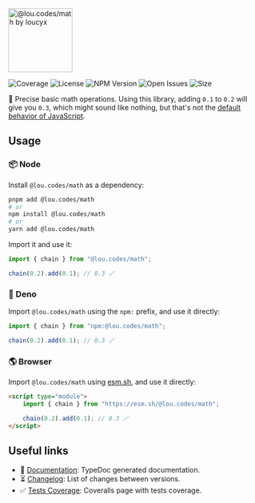 <img id="logo" alt="@lou.codes/math by loucyx" src="https://lou.codes/logos/lou_codes_math.svg" height="128" />

![Coverage][coverage-badge] ![License][license-badge]
![NPM Version][npm-version-badge] ![Open Issues][open-issues-badge]
![Size][size-badge]

🧮 Precise basic math operations. Using this library, adding `0.1` to `0.2` will
give you `0.3`, which might sound like nothing, but that's not the [default
behavior of JavaScript][floating-point].

## Usage

### 📦 Node

Install `@lou.codes/math` as a dependency:

```bash
pnpm add @lou.codes/math
# or
npm install @lou.codes/math
# or
yarn add @lou.codes/math
```

Import it and use it:

```typescript
import { chain } from "@lou.codes/math";

chain(0.2).add(0.1); // 0.3 🪄
```

### 🦕 Deno

Import `@lou.codes/math` using the `npm:` prefix, and use it directly:

```typescript
import { chain } from "npm:@lou.codes/math";

chain(0.2).add(0.1); // 0.3 🪄
```

### 🌎 Browser

Import `@lou.codes/math` using [esm.sh][esm.sh], and use it directly:

```html
<script type="module">
	import { chain } from "https://esm.sh/@lou.codes/math";

	chain(0.2).add(0.1); // 0.3 🪄
</script>
```

## Useful links

-   📝 [Documentation][documentation]: TypeDoc generated documentation.
-   ⏳ [Changelog][changelog]: List of changes between versions.
-   ✅ [Tests Coverage][coverage]: Coveralls page with tests coverage.

<!-- Reference -->

[changelog]:
	https://github.com/loucyx/lou.codes/blob/main/packages/@loucyx/@lou.codes/math/CHANGELOG.md
[coverage-badge]:
	https://img.shields.io/coveralls/github/loucyx/lou.codes.svg?label=Test+Coverage&labelColor=666&color=0a8
[coverage]: https://coveralls.io/github/loucyx/lou.codes
[documentation]: https://lou.codes/libraries/lou_codes_math/
[esm.sh]: https://esm.sh
[license-badge]:
	https://img.shields.io/npm/l/@lou.codes/math.svg?label=License&labelColor=666&color=0a8
[npm-version-badge]:
	https://img.shields.io/npm/v/@lou.codes/math.svg?label=NPM+Version&labelColor=666&color=0a8
[open-issues-badge]:
	https://img.shields.io/github/issues/loucyx/lou.codes.svg?label=Issues&labelColor=666&color=0a8
[size-badge]:
	https://img.shields.io/badge/dynamic/json?label=Size+(min%2Bbrotli)&labelColor=666&color=0a8&suffix=KiB&query=%24.size&url=https%3A%2F%2Fraw.githubusercontent.com%2Floucyx%2Flou.codes%2Fmain%2Fpackages%2F@lou.codes/math%2Fpackage.json
[lou.codes]: https://lou.codes
[floating-point]: https://0.30000000000000004.com/
